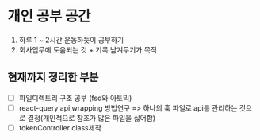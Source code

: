 # 개인 공부 공간

1. 하루 1 ~ 2시간 운동하듯이 공부하기
2. 회사업무에 도움되는 것 + 기록 남겨두기가 목적


## 현재까지 정리한 부분
- [ ] 파일디렉토리 구조 공부 (fsd와 아토믹)
- [ ] react-query api wrapping 방법연구 => 하나의 훅 파일로 api를 관리하는 것으로 결정(개인적으로 참조가 많은 파일을 싫어함) 
- [ ] tokenController class제작 
